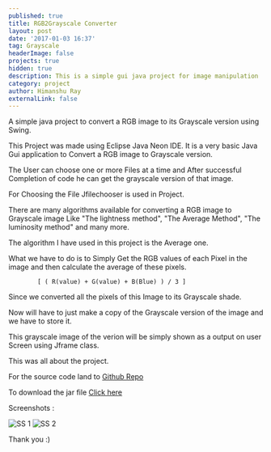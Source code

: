 ```yaml
---
published: true
title: RGB2Grayscale Converter
layout: post
date: '2017-01-03 16:37'
tag: Grayscale
headerImage: false
projects: true
hidden: true
description: This is a simple gui java project for image manipulation
category: project
author: Himanshu Ray
externalLink: false
---
```


<p>A simple java project to convert a RGB image to its Grayscale version using Swing.

This Project was made using Eclipse Java Neon IDE. It is a very basic Java Gui application to Convert a RGB image to Grayscale version.

The User can choose one or more Files at a time and After successful Completion of code he can get the grayscale version of that image.

For Choosing the File Jfilechooser is used in Project.
</p>
<p>
There are many algorithms available for converting a RGB image to Grayscale image Like "The lightness method", "The Average Method", "The luminosity method" and many more.

The algorithm I have used in this project is the Average one.

What we have to do is to Simply Get the RGB values of each Pixel in the image and then calculate the average of these pixels. </p>

```
		[ ( R(value) + G(value) + B(Blue) ) / 3 ]
```
<p>Since we converted all the pixels of this Image to its Grayscale shade.

Now will have to just make a copy of the Grayscale version of the image and we have to store it.

This grayscale image of the verion will be simply shown as a output on user Screen using Jframe class.

This was all about the project.</p>

For the source code land to <a href="https://github.com/iamrayofhope/RGB2grayscaleconverter" target="_blank"> Github Repo</a>

To download the jar file <a href="https://github.com/iamrayofhope/RGB2grayscaleconverter/blob/master/RGB2Grayscale/RGB2Grayscale.jar" target="_blank">Click here</a>

Screenshots :

<img class="image" src="{{ site.url }}/assets/images/SS1.png" alt="SS 1">

<img class="image" src="{{ site.url }}/assets/images/SS2.png" alt="SS 2">

Thank you :)
